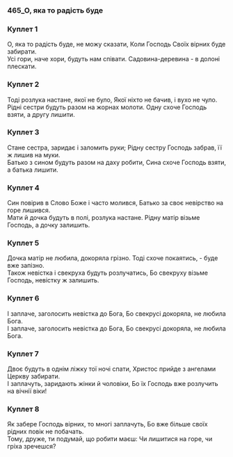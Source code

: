 ### 465_О, яка то радість буде
### Куплет 1
О, яка то радість буде, не можу сказати, Коли Господь Своїх вірних буде забирати.<br/>Усі гори, наче хори, будуть нам співати. Садовина-деревина - в долоні плескати.
### Куплет 2
Тоді розлука настане, якої не було, Якої ніхто не бачив, і вухо не чуло.<br/>Рідні сестри будуть разом на жорнах молоти. Одну схоче Господь взяти, а другу лишити.
### Куплет 3
Стане сестра, заридає і заломить руки; Рідну сестру Господь забрав, її ж лишив на муки.<br/>Батько з сином будуть разом на даху робити, Сина схоче Господь взяти, а батька лишити.
### Куплет 4
Син повірив в Слово Боже і часто молився, Батько за своє невірство на горе лишився.<br/>Мати й дочка будуть в полі, розлука настане. Рідну матір візьме Господь, а дочку залишить.
### Куплет 5
Дочка матір не любила, докоряла грізно. Тоді схоче покаятись, - буде вже запізно.<br/>Також невістка і свекруха будуть розлучатись, Бо свекруху візьме Господь, невістку ж залишить.
### Куплет 6
І заплаче, заголосить невістка до Бога, Бо свекрусі докоряла, не любила Бога.<br/>І заплаче, заголосить невістка до Бога, Бо свекрусі докоряла, не любила Бога.
### Куплет 7
Двоє будуть в однім ліжку тої ночі спати, Христос прийде з ангелами Церкву забирати.<br/>І заплачуть, заридають жінки й чоловіки, Бо їх Господь вже розлучить на вічнії віки!
### Куплет 8
Як забере Господь вірних, то многі заплачуть, Бо вже більше своїх рідних повік не побачать.<br/>Тому, друже, ти подумай, що робити маєш: Чи лишитися на горе, чи гріха зречешся?
